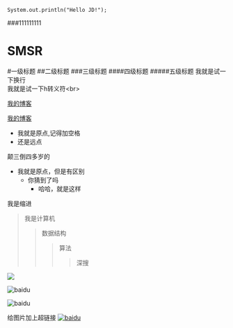     System.out.println("Hello JD!");

###111111111

# SMSR
#一级标题
##二级标题
###三级标题
####四级标题
#####五级标题
我就是试一下换行<br>
我就是试一下h转义符\<br>

[我的博客](http://www.sharper.cc)

[我的博客](http://www.sharper.cc "悬浮特效文字")


* 我就是原点,记得加空格
* 还是远点



颠三倒四多岁的
* 我就是原点，但是有区别
   * 你猜到了吗
     * 哈哈，就是这样 


我是缩进
>我是计算机
>>数据结构
>>>算法
>>>>深搜

![](http://www.baidu.com/img/bdlogo.gif) 

![baidu](http://www.baidu.com/img/bdlogo.gif)  

![baidu](http://www.baidu.com/img/bdlogo.gif "百度logo") 

给图片加上超链接
[![baidu]](http://baidu.com)


[baidu]:http://www.baidu.com/img/bdlogo.gif "百度Logo"  

